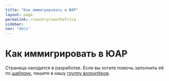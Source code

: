 ```yaml
---
title: "Как иммигрировать в ЮАР"
layout: page
permalink: /country/southafrica
sidebar:
nav: "docs"
---
```


# Как иммигрировать в ЮАР

Страница находится в разработке. Если вы хотите помочь заполнить её по [шаблону](/template), пишите в нашу [группу волонтёров](https://t.me/+FHi3FnJaoWJkMDAx).
